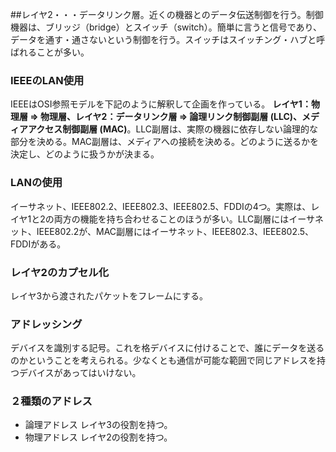 ##レイヤ2・・・データリンク層。近くの機器とのデータ伝送制御を行う。制御機器は、ブリッジ（bridge）とスイッチ（switch）。簡単に言うと信号であり、データを通す・通さないという制御を行う。スイッチはスイッチング・ハブと呼ばれることが多い。
### IEEEのLAN使用
IEEEはOSI参照モデルを下記のように解釈して企画を作っている。
**レイヤ1：物理層 => 物理層、レイヤ2：データリンク層 => 論理リンク制御副層 (LLC)、メディアアクセス制御副層 (MAC)**。LLC副層は、実際の機器に依存しない論理的な部分を決める。MAC副層は、メディアへの接続を決める。どのように送るかを決定し、どのように扱うかが決まる。
### LANの使用
イーサネット、IEEE802.2、IEEE802.3、IEEE802.5、FDDIの4つ。実際は、レイヤ1と2の両方の機能を持ち合わせることのほうが多い。LLC副層にはイーサネット、IEEE802.2が、MAC副層にはイーサネット、IEEE802.3、IEEE802.5、FDDIがある。
### レイヤ2のカプセル化
レイヤ3から渡されたパケットをフレームにする。
### アドレッシング
デバイスを識別する記号。これを格デバイスに付けることで、誰にデータを送るのかということを考えられる。少なくとも通信が可能な範囲で同じアドレスを持つデバイスがあってはいけない。
### ２種類のアドレス
- 論理アドレス
レイヤ3の役割を持つ。
- 物理アドレス
レイヤ2の役割を持つ。
